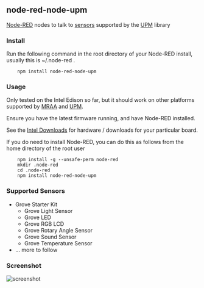 ## node-red-node-upm

<a href="http://nodered.org" target="_new">Node-RED</a> nodes to talk to <a href="https://software.intel.com/en-us/iot/hardware/sensors" target="_blank">sensors</a> supported by the <a href="https://github.com/intel-iot-devkit/upm" target="_blank">UPM</a> library

### Install

Run the following command in the root directory of your Node-RED install, usually
this is ~/.node-red .

        npm install node-red-node-upm

### Usage

Only tested on the Intel Edison so far, but it should work on other platforms supported by <a href="https://github.com/intel-iot-devkit/mraa" target="_blank">MRAA</a> and <a href="https://github.com/intel-iot-devkit/upm" target="_blank">UPM</a>.

Ensure you have the latest firmware running, and have Node-RED installed.

See the [Intel Downloads](https://software.intel.com/en-us/iot/home) for
hardware / downloads for your particular board.

If you do need to install Node-RED, you can do this as follows from the home directory of the root user

        npm install -g --unsafe-perm node-red
        mkdir .node-red
        cd .node-red
        npm install node-red-node-upm

### Supported Sensors

* Grove Starter Kit
    * Grove Light Sensor
    * Grove LED
    * Grove RGB LCD
    * Grove Rotary Angle Sensor
    * Grove Sound Sensor
    * Grove Temperature Sensor
* ... more to follow

### Screenshot
![screenshot](https://raw.githubusercontent.com/w4ilun/Node-Red-Node-UPM/master/screenshot.png)
